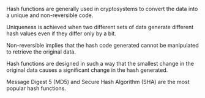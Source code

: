 Hash functions are generally used in cryptosystems to convert the data into a unique and non-reversible code.

Uniqueness is achieved when two different sets of data generate different hash values even if they differ only by a bit.

Non-reversible implies that the hash code generated cannot be manipulated to retrieve the original data.

Hash functions are designed in such a way that the smallest change in the original data causes a significant change in the hash generated.

Message Digest 5 (MD5) and Secure Hash Algorithm (SHA) are the most popular hash functions.
